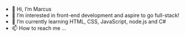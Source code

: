 - 👋 Hi, I’m Marcus
- 👀 I’m interested in front-end development and aspire to go full-stack!
- 🌱 I’m currently learning HTML, CSS, JavaScript, node.js and C#
- 📫 How to reach me ...

<!---
Marcus-McD/Marcus-McD is a ✨ special ✨ repository because its `README.md` (this file) appears on your GitHub profile.
You can click the Preview link to take a look at your changes.
--->
